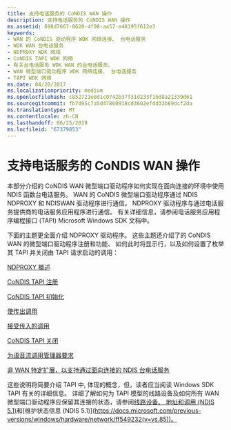```yaml
---
title: 支持电话服务的 CoNDIS WAN 操作
description: 支持电话服务的 CoNDIS WAN 操作
ms.assetid: 698d7667-8620-4f98-aa57-e48195f612e3
keywords:
- WAN 的 CoNDIS 驱动程序 WDK 网络连接、 台电话服务
- WDK WAN 台电话服务
- NDPROXY WDK 网络
- CoNDIS TAPI WDK 网络
- 有关台电话服务 WDK WAN 的台电话服务。
- WAN 微型端口驱动程序 WDK 网络连接、 台电话服务
- TAPI WDK 网络
ms.date: 04/20/2017
ms.localizationpriority: medium
ms.openlocfilehash: c852721e0d1c0742b37f31d233f1bd8a21339d61
ms.sourcegitcommit: fb7d95c7a5d47860918cd3602efdd33b69dcf2da
ms.translationtype: MT
ms.contentlocale: zh-CN
ms.lasthandoff: 06/25/2019
ms.locfileid: "67379853"
---
```

# <a name="condis-wan-operations-that-support-telephonic-services"></a>支持电话服务的 CoNDIS WAN 操作





本部分介绍的 CoNDIS WAN 微型端口驱动程序如何实现在面向连接的环境中使用 NDIS 函数台电话服务。 WAN 的 CoNDIS 微型端口驱动程序通过 NDIS NDPROXY 和 NDISWAN 驱动程序进行通信。 NDPROXY 驱动程序与通过电话服务提供商的电话服务应用程序进行通信。 有关详细信息，请参阅电话服务应用程序编程接口 (TAPI) Microsoft Windows SDK 文档中。

下面的主题更全面介绍 NDPROXY 驱动程序。 这些主题还介绍了的 CoNDIS WAN 的微型端口驱动程序注册和功能、 如何此时将显示行，以及如何设置了枚举其 TAPI 并关闭由 TAPI 请求启动的调用：

[NDPROXY 概述](ndproxy-overview.md)

[CoNDIS TAPI 注册](condis-tapi-registration.md)

[CoNDIS TAPI 初始化](condis-tapi-initialization.md)

[使传出调用](making-outgoing-calls.md)

[接受传入的调用](accepting-incoming-calls.md)

[CoNDIS TAPI 关闭](condis-tapi-shutdown.md)

[为语音流调用管理器要求](call-manager-requirements-for-voice-streaming.md)

[非 WAN 特定扩展，以支持通过面向连接的 NDIS 台电话服务](non-wan-specific-extensions-to-support-telephonic-services-over-connec.md)

这些说明将简要介绍 TAPI 中, 体现的概念，但，读者应当阅读 Windows SDK TAPI 有关的详细信息。 详细了解如何为 TAPI 模型的线路设备及如何所有 WAN 微型端口驱动程序应保留其连接的状态，请参阅[线路设备、 地址和调用 (NDIS 5.1)](https://docs.microsoft.com/previous-versions/windows/hardware/network/ff549181(v=vs.85))和[维护状态信息 (NDIS 5.1)](https://docs.microsoft.com/previous-versions/windows/hardware/network/ff549232(v=vs.85))。

 

 





